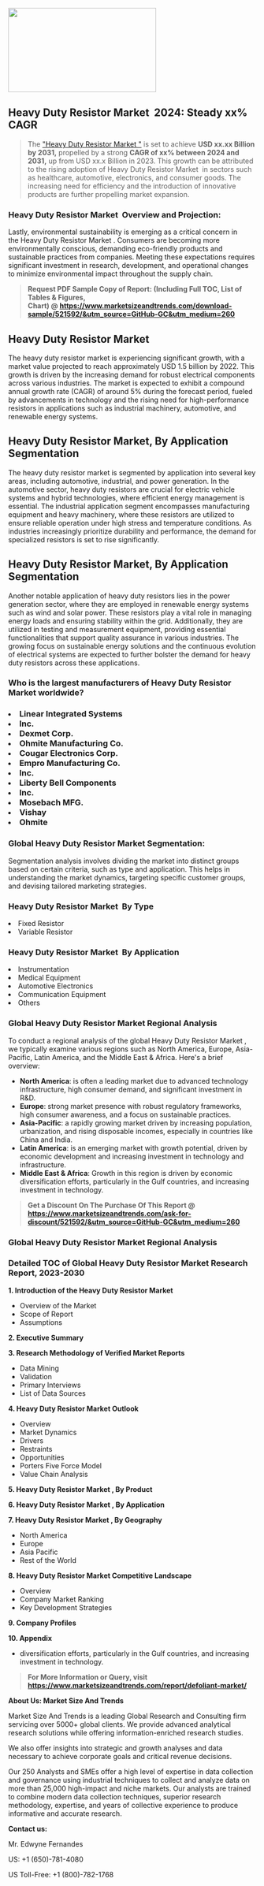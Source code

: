 <p><img class="alignnone size-medium wp-image-20088" src="https://ffe5etoiles.com/wp-content/uploads/2024/12/MST1-300x171.png" alt="" width="300" height="171" /></p><h2 id="ember46" class="ember-view reader-text-block__heading-2">Heavy Duty Resistor Market &nbsp;2024: Steady&nbsp;xx% CAGR</h2><blockquote id="ember47" class="ember-view reader-text-block__blockquote">The&nbsp;<a class="app-aware-link " href="https://www.marketsizeandtrends.com/download-sample/521592/&utm_source=GitHub-GC&utm_medium=260" target="_blank" data-test-app-aware-link="">"Heavy Duty Resistor Market "</a>&nbsp;is set to achieve&nbsp;<strong>USD&nbsp;xx.xx&nbsp;Billion by 2031,</strong>&nbsp;propelled by a strong&nbsp;<strong>CAGR of&nbsp;xx% between 2024 and 2031,</strong>&nbsp;up from USD xx.x Billion in 2023. This growth can be attributed to the rising adoption of&nbsp;Heavy Duty Resistor Market &nbsp;in sectors such as healthcare, automotive, electronics, and consumer goods. The increasing need for efficiency and the introduction of innovative products are further propelling market expansion.</blockquote><h3 id="ember48" class="ember-view reader-text-block__heading-3">Heavy Duty Resistor Market &nbsp;Overview and Projection:</h3><p id="ember49" class="ember-view reader-text-block__paragraph">Lastly, environmental sustainability is emerging as a critical concern in the&nbsp;Heavy Duty Resistor Market . Consumers are becoming more environmentally conscious, demanding eco-friendly products and sustainable practices from companies. Meeting these expectations requires significant investment in research, development, and operational changes to minimize environmental impact throughout the supply chain.</p><blockquote id="ember50" class="ember-view reader-text-block__blockquote"><strong>Request PDF Sample Copy of Report: (Including Full TOC, List of Tables &amp; Figures, Chart)&nbsp;@&nbsp;<strong><a href="https://www.marketsizeandtrends.com/download-sample/521592/&utm_source=GitHub-GC&utm_medium=260" target="_blank">https://www.marketsizeandtrends.com/download-sample/521592/&utm_source=GitHub-GC&utm_medium=260</a></strong></strong></blockquote><h3 class=""> <h2>Heavy Duty Resistor Market</h2><p>The heavy duty resistor market is experiencing significant growth, with a market value projected to reach approximately USD 1.5 billion by 2022. This growth is driven by the increasing demand for robust electrical components across various industries. The market is expected to exhibit a compound annual growth rate (CAGR) of around 5% during the forecast period, fueled by advancements in technology and the rising need for high-performance resistors in applications such as industrial machinery, automotive, and renewable energy systems.</p><h2>Heavy Duty Resistor Market, By Application Segmentation</h2><p>The heavy duty resistor market is segmented by application into several key areas, including automotive, industrial, and power generation. In the automotive sector, heavy duty resistors are crucial for electric vehicle systems and hybrid technologies, where efficient energy management is essential. The industrial application segment encompasses manufacturing equipment and heavy machinery, where these resistors are utilized to ensure reliable operation under high stress and temperature conditions. As industries increasingly prioritize durability and performance, the demand for specialized resistors is set to rise significantly.</p><h2>Heavy Duty Resistor Market, By Application Segmentation</h2><p>Another notable application of heavy duty resistors lies in the power generation sector, where they are employed in renewable energy systems such as wind and solar power. These resistors play a vital role in managing energy loads and ensuring stability within the grid. Additionally, they are utilized in testing and measurement equipment, providing essential functionalities that support quality assurance in various industries. The growing focus on sustainable energy solutions and the continuous evolution of electrical systems are expected to further bolster the demand for heavy duty resistors across these applications.</p></h3><h3 id="" class="">Who is the largest manufacturers of&nbsp;Heavy Duty Resistor Market worldwide?</h3><h3 class=""></Li><Li>Linear Integrated Systems</Li><Li> Inc.</Li><Li> Dexmet Corp.</Li><Li> Ohmite Manufacturing Co.</Li><Li> Cougar Electronics Corp.</Li><Li> Empro Manufacturing Co.</Li><Li> Inc.</Li><Li> Liberty Bell Components</Li><Li> Inc.</Li><Li> Mosebach MFG.</Li><Li> Vishay</Li><Li> Ohmite</h3><h3 id="ember53" class="ember-view reader-text-block__heading-3">Global&nbsp;Heavy Duty Resistor Market Segmentation:</h3><p id="ember54" class="ember-view reader-text-block__paragraph">Segmentation analysis involves dividing the market into distinct groups based on certain criteria, such as type and application. This helps in understanding the market dynamics, targeting specific customer groups, and devising tailored marketing strategies.</p><h3 id="" class="">Heavy Duty Resistor Market &nbsp;By Type</h3><p></Li><Li>Fixed Resistor</Li><Li> Variable Resistor</p><h3 id="" class="">Heavy Duty Resistor Market &nbsp;By Application</h3><p class=""></Li><Li>Instrumentation</Li><Li> Medical Equipment</Li><Li> Automotive Electronics</Li><Li> Communication Equipment</Li><Li> Others</p><h3 id="ember62" class="ember-view reader-text-block__heading-3">Global Heavy Duty Resistor Market Regional Analysis</h3><p id="ember63" class="ember-view reader-text-block__paragraph">To conduct a regional analysis of the global Heavy Duty Resistor Market , we typically examine various regions such as North America, Europe, Asia-Pacific, Latin America, and the Middle East &amp; Africa. Here's a brief overview:</p><ul><li><strong>North America</strong>: is often a leading market due to advanced technology infrastructure, high consumer demand, and significant investment in R&amp;D.</li><li><strong>Europe</strong>: strong market presence with robust regulatory frameworks, high consumer awareness, and a focus on sustainable practices.</li><li><strong>Asia-Pacific</strong>: a rapidly growing market driven by increasing population, urbanization, and rising disposable incomes, especially in countries like China and India.</li><li><strong>Latin America</strong>: is an emerging market with growth potential, driven by economic development and increasing investment in technology and infrastructure.</li><li><strong>Middle East &amp; Africa</strong>: Growth in this region is driven by economic diversification efforts, particularly in the Gulf countries, and increasing investment in technology.</li></ul><blockquote id="ember61" class="ember-view reader-text-block__blockquote"><strong>Get a Discount On The Purchase Of This Report @ <strong><a href="https://html-cleaner.com/" target="">https://www.marketsizeandtrends.com/ask-for-discount/521592/&utm_source=GitHub-GC&utm_medium=260</a></strong></strong></blockquote><h3 id="ember62" class="ember-view reader-text-block__heading-3">Global Heavy Duty Resistor Market Regional Analysis</h3><h3 id="" class="">Detailed TOC of Global Heavy Duty Resistor Market Research Report, 2023-2030</h3><p id="" class=""><strong>1. Introduction of the Heavy Duty Resistor Market </strong></p><ul><li>Overview of the Market</li><li>Scope of Report</li><li>Assumptions</li></ul><p id="" class=""><strong>2. Executive Summary</strong></p><p id="" class=""><strong>3. Research Methodology of Verified Market Reports</strong></p><ul><li>Data Mining</li><li>Validation</li><li>Primary Interviews</li><li>List of Data Sources</li></ul><p id="" class=""><strong>4. Heavy Duty Resistor Market Outlook</strong></p><ul><li>Overview</li><li>Market Dynamics</li><li>Drivers</li><li>Restraints</li><li>Opportunities</li><li>Porters Five Force Model</li><li>Value Chain Analysis</li></ul><p id="" class=""><strong>5. Heavy Duty Resistor Market , By Product</strong></p><p id="" class=""><strong>6. Heavy Duty Resistor Market , By Application</strong></p><p id="" class=""><strong>7. Heavy Duty Resistor Market , By Geography</strong></p><ul><li>North America</li><li>Europe</li><li>Asia Pacific</li><li>Rest of the World</li></ul><p id="" class=""><strong>8. Heavy Duty Resistor Market Competitive Landscape</strong></p><ul><li>Overview</li><li>Company Market Ranking</li><li>Key Development Strategies</li></ul><p id="" class=""><strong>9. Company Profiles</strong></p><p id="" class=""><strong>10. Appendix</strong></p><ul><li>diversification efforts, particularly in the Gulf countries, and increasing investment in technology.</li></ul><blockquote id="ember65" class="ember-view reader-text-block__blockquote"><strong>For More Information or Query, visit <strong><strong><a href="https://html-cleaner.com/" target="">https://www.marketsizeandtrends.com/report/defoliant-market/</a></strong></strong></strong></blockquote><p id="" class=""><strong>About Us: Market Size And Trends</strong></p><p id="" class="">Market Size And Trends is a leading Global Research and Consulting firm servicing over 5000+ global clients. We provide advanced analytical research solutions while offering information-enriched research studies.</p><p id="" class="">We also offer insights into strategic and growth analyses and data necessary to achieve corporate goals and critical revenue decisions.</p><p id="" class="">Our 250 Analysts and SMEs offer a high level of expertise in data collection and governance using industrial techniques to collect and analyze data on more than 25,000 high-impact and niche markets. Our analysts are trained to combine modern data collection techniques, superior research methodology, expertise, and years of collective experience to produce informative and accurate research.</p><p id="" class=""><strong>Contact us:</strong></p><p id="" class="">Mr. Edwyne Fernandes</p><p id="" class="">US: +1 (650)-781-4080</p><p id="" class="">US Toll-Free: +1 (800)-782-1768</p>
